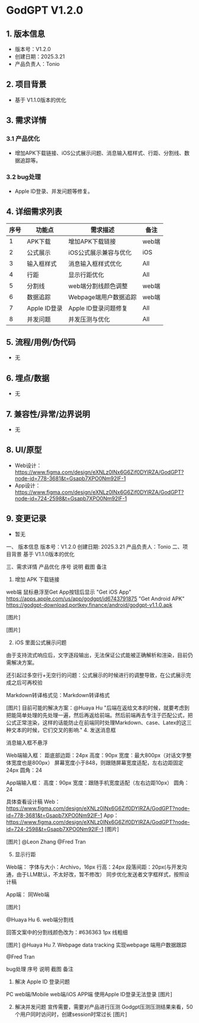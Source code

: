 # GodGPT V1.2.0

## 1. 版本信息
- 版本号：V1.2.0
- 创建日期：2025.3.21
- 产品负责人：Tonio

## 2. 项目背景
- 基于 V1.1.0版本的优化

## 3. 需求详情
### 3.1 产品优化
- 增加APK下载链接、iOS公式展示问题、消息输入框样式、行距、分割线、数据追踪等。

### 3.2 bug处理
- Apple ID登录、并发问题等修复。

## 4. 详细需求列表
| 序号 | 功能点 | 需求描述 | 备注 |
|------|--------|----------|------|
| 1    | APK下载 | 增加APK下载链接 | web端 |
| 2    | 公式展示 | iOS公式展示兼容与优化 | iOS |
| 3    | 输入框样式 | 消息输入框样式优化 | All |
| 4    | 行距 | 显示行距优化 | All |
| 5    | 分割线 | web端分割线颜色调整 | web端 |
| 6    | 数据追踪 | Webpage端用户数据追踪 | web端 |
| 7    | Apple ID登录 | Apple ID登录问题修复 | All |
| 8    | 并发问题 | 并发压测与优化 | All |

## 5. 流程/用例/伪代码
- 无

## 6. 埋点/数据
- 无

## 7. 兼容性/异常/边界说明
- 无

## 8. UI/原型
- Web设计：https://www.figma.com/design/eXNLz0INx6G6Zif0DYlRZA/GodGPT?node-id=778-3681&t=Gsapb7XPO0Nm92lF-1
- App设计：https://www.figma.com/design/eXNLz0INx6G6Zif0DYlRZA/GodGPT?node-id=724-2598&t=Gsapb7XPO0Nm92lF-1

## 9. 变更记录
- 暂无

一、 版本信息
版本号：V1.2.0
创建日期: 2025.3.21
产品负责人：Tonio
二、项目背景
基于 V1.1.0版本的优化

三、需求详情
产品优化
序号
说明
截图
备注
1. 增加 APK 下载链接

web端
鼠标悬浮至Get App按钮后显示
"Get iOS App"
https://apps.apple.com/us/app/godgpt/id6743791875
"Get Android APK"
https://godgpt-download.portkey.finance/android/godgpt-v1.1.0.apk

[图片]

[图片]

2. iOS 里面公式展示问题

由于支持流式响应后，文字逐段输出，无法保证公式能被正确解析和渲染，目前仍需解决方案。

还引起过多空行+无空行的问题：公式展示的时候进行的调整导致，在公式展示完成之后可再校验

Markdown转译格式见：Markdown转译格式

[图片]
目前可能的解决方案：@Huaya Hu 
"后端在返给文本的时候，就要考虑到把能简单处理的先处理一遍，然后再返给前端。然后前端再去专注于匹配公式，把公式正常渲染，这样的话能防止在前端同时处理Markdown、case、Latex的这三种文本的时候，它们交叉的影响."
4. 发送消息框

消息输入框不悬浮

Web端输入框：
距底部边距：24px
高度：90px
宽度：最大800px（对话文字整体宽度也是800px）
屏幕宽度小于848，则跟随屏幕宽度适配，左右边距固定24px
圆角：24

App端输入框：
高度：90px
宽度：跟随手机宽度适配（左右边距10px）
圆角：24

具体查看设计稿
Web：https://www.figma.com/design/eXNLz0INx6G6Zif0DYlRZA/GodGPT?node-id=778-3681&t=Gsapb7XPO0Nm92lF-1
App：https://www.figma.com/design/eXNLz0INx6G6Zif0DYlRZA/GodGPT?node-id=724-2598&t=Gsapb7XPO0Nm92lF-1
[图片]

[图片]
@Leon Zhang @Fred Tran 

5. 显示行距

Web端：
字体与大小：Archivo，16px
行高：24px
段落间距：20px(与开发沟通，由于LLM默认，不太好改，暂不修改）
同步优化发送者文字框样式，按照设计稿

App端：
同Web端

[图片]

@Huaya Hu 
6. web端分割线

回答文案中的分割线颜色改为：#636363
1px 线粗细

[图片]
@Huaya Hu 
7. Webpage data tracking
实现webpage 端用户数据跟踪

@Fred Tran 

bug处理
序号
说明
截图
备注
1. 解决 Apple ID 登录问题

PC web端/Mobile web端/iOS APP端
使用Apple ID登录无法登录
[图片]


2. 解决并发问题
宣传需要，需要对产品进行压测
Godgpt压测压测结果来看，50个用户同时访问时，创建session时常过长
[图片]


